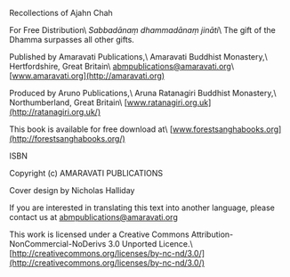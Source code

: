 Recollections of Ajahn Chah

For Free Distribution\\
*Sabbadānaṃ dhammadānaṃ jināti*\\
The gift of the Dhamma surpasses all other gifts.

Published by Amaravati Publications,\\
Amaravati Buddhist Monastery,\\
Hertfordshire, Great Britain\\
abmpublications@amaravati.org\\
[www.amaravati.org](http://amaravati.org)

Produced by Aruno Publications,\\
Aruna Ratanagiri Buddhist Monastery,\\
Northumberland, Great Britain\\
[www.ratanagiri.org.uk](http://ratanagiri.org.uk/)

This book is available for free download at\\
[www.forestsanghabooks.org](http://forestsanghabooks.org/)

ISBN

Copyright (c) AMARAVATI PUBLICATIONS

Cover design by Nicholas Halliday

If you are interested in translating this text into another language,
please contact us at abmpublications@amaravati.org

This work is licensed under a Creative Commons
Attribution-NonCommercial-NoDerivs 3.0 Unported Licence.\\
[http://creativecommons.org/licenses/by-nc-nd/3.0/](http://creativecommons.org/licenses/by-nc-nd/3.0/)

